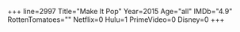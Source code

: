+++
line=2997
Title="Make It Pop"
Year=2015
Age="all"
IMDb="4.9"
RottenTomatoes=""
Netflix=0
Hulu=1
PrimeVideo=0
Disney=0
+++


